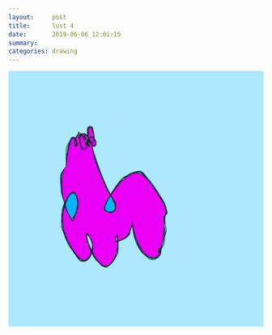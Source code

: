 ```yaml
---
layout:     post
title:      lust 4
date:       2019-06-06 12:01:15
summary:    
categories: drawing
---
```

![lust 4](/images/diary/lust-4.png ".")
